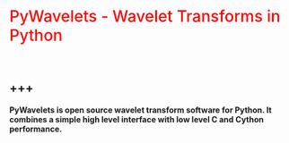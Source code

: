 # <span style = "color:red; font-weight: 500;">PyWavelets - Wavelet Transforms in Python</span>
<br />

+++
---
**PyWavelets is open source wavelet transform software for Python. It combines a simple high level interface with low level C and Cython performance.**





